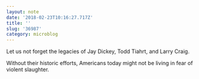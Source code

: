 ```yaml
---
layout: note
date: '2018-02-23T10:16:27.717Z'
title: ''
slug: '36987'
category: microblog
---
```

Let us not forget the legacies of Jay Dickey, Todd Tiahrt, and Larry Craig. 

Without their historic efforts, Americans today might not be living in fear of violent slaughter.
